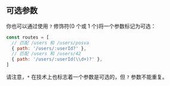 ## 可选参数 

你也可以通过使用 `?` 修饰符(0 个或 1 个)将一个参数标记为可选：

```javascript
const routes = [
  // 匹配 /users 和 /users/posva
  { path: '/users/:userId?' },
  // 匹配 /users 和 /users/42
  { path: '/users/:userId(\\d+)?' },
]
```

请注意，`*` 在技术上也标志着一个参数是可选的，但 `?` 参数不能重复。